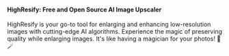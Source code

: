 #### HighResify: Free and Open Source AI Image Upscaler
HighResify is your go-to tool for enlarging and enhancing low-resolution images with cutting-edge AI algorithms.
Experience the magic of preserving quality while enlarging images. It's like having a magician for your photos! 🎩🪄